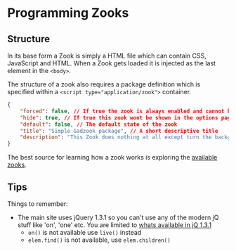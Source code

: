 Programming Zooks
=================

Structure
---------
In its base form a Zook is simply a HTML file which can contain CSS, JavaScript and HTML. When a Zook gets loaded it is injected as the last element in the `<body>`.

The structure of a zook also requires a package definition which is specified within a `<script type="application/zook">` container.

```json
{
	"forced": false, // If true the zook is always enabled and cannot be disabled
	"hide": true, // If true this zook wont be shown in the options page
	"default": false, // The default state of the zook
	"title": "Simple Gadzook package", // A short descriptive title
	"description": "This Zook does nothing at all except turn the background color red. Its designed for developers and other such deviants"
}
```

The best source for learning how a zook works is exploring the [available zooks](zooks).


Tips
----

Things to remember:

* The main site uses jQuery 1.3.1 so you can't use any of the modern jQ stuff like 'on', 'one' etc. You are limited to [whats available in jQ 1.3.1](http://api.jquery.com/category/version/1.3)
	* `on()` is not available use `live()` instead
	* `elem.find()` is not available, use `elem.children()`
